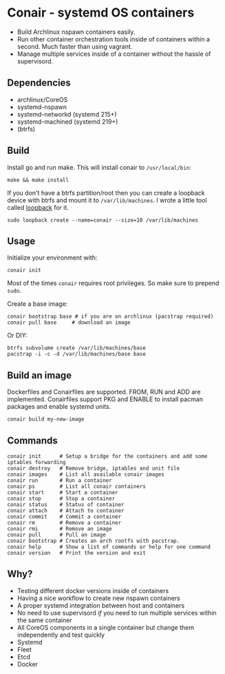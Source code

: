 # Conair - systemd OS containers

 * Build Archlinux nspawn containers easily.
 * Run other container orchestration tools inside of containers within a second. Much faster than using vagrant.
 * Manage multiple services inside of a container without the hassle of supervisord. 

## Dependencies

 * archlinux/CoreOS
 * systemd-nspawn
 * systemd-networkd (systemd 215+)
 * systemd-machined (systemd 219+)
 * (btrfs)

## Build

Install go and run make. This will install conair to `/usr/local/bin`:

```
make && make install
```

If you don't have a btrfs partition/root then you can create a loopback device with btrfs and mount it to `/var/lib/machines`. I wrote a little tool called [loopback](https://github.com/teemow/loopback) for it.

```
sudo loopback create --name=conair --size=10 /var/lib/machines
```

## Usage

Initialize your environment with:
```
conair init
```

Most of the times `conair` requires root privileges. So make sure to prepend `sudo`.

Create a base image:

```
conair bootstrap base # if you are on archlinux (pacstrap required)
conair pull base     # download an image
```

Or DIY:
```
btrfs subvolume create /var/lib/machines/base
pacstrap -i -c -d /var/lib/machines/base base
```

## Build an image

Dockerfiles and Conairfiles are supported. FROM, RUN and ADD are implemented. Conairfiles support PKG and ENABLE to install pacman packages and enable systemd units.

```
conair build my-new-image
```

## Commands

```
conair init      # Setup a bridge for the containers and add some iptables forwarding
conair destroy   # Remove bridge, iptables and unit file
conair images    # List all available conair images
conair run       # Run a container
conair ps        # List all conair containers
conair start     # Start a container
conair stop      # Stop a container
conair status    # Status of container
conair attach    # Attach to container
conair commit    # Commit a container
conair rm        # Remove a container
conair rmi       # Remove an image
conair pull      # Pull an image
conair bootstrap # Creates an arch rootfs with pacstrap.
conair help      # Show a list of commands or help for one command
conair version   # Print the version and exit
```

## Why?

* Testing different docker versions inside of containers
* Having a nice workflow to create new nspawn containers
* A proper systemd integration between host and containers
* No need to use supervisord _if_ you need to run multiple services within the same container
* All CoreOS components in a single container but change them independently and test quickly
 * Systemd
 * Fleet
 * Etcd
 * Docker
